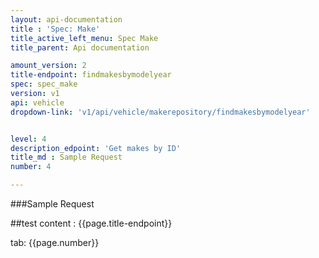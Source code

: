 ```yaml
---
layout: api-documentation
title : 'Spec: Make'
title_active_left_menu: Spec Make
title_parent: Api documentation

amount_version: 2
title-endpoint: findmakesbymodelyear
spec: spec_make
version: v1
api: vehicle
dropdown-link: 'v1/api/vehicle/makerepository/findmakesbymodelyear'


level: 4
description_edpoint: 'Get makes by ID'
title_md : Sample Request
number: 4

---
```


###Sample Request

##test content : {{page.title-endpoint}} 

tab: {{page.number}} 
